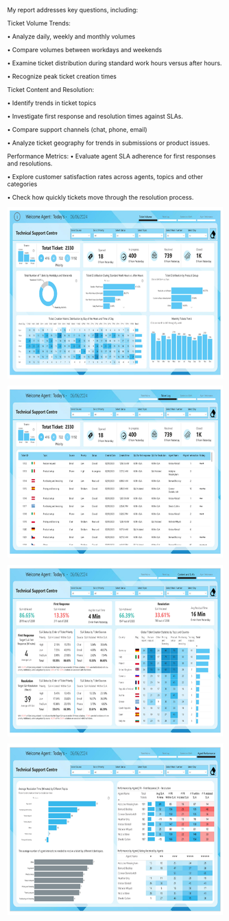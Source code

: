 My report addresses key questions, including:

Ticket Volume Trends:

• Analyze daily, weekly and monthly volumes

• Compare volumes between workdays and weekends

• Examine ticket distribution during standard work hours versus after hours.

• Recognize peak ticket creation times

Ticket Content and Resolution:

• Identify trends in ticket topics

• Investigate first response and resolution times against SLAs.

• Compare support channels (chat, phone, email)

• Analyze ticket geography for trends in submissions or product issues.

Performance Metrics:
• Evaluate agent SLA adherence for first responses and resolutions.

• Explore customer satisfaction rates across agents, topics and other categories

• Check how quickly tickets move through the resolution process.

<p align="center">
  <img src="https://github.com/lucnguyen104/PowerBI-portfolio/blob/main/Ticket_Analysis/ticket-analysis-images-0.jpg" height="400">
</p>
<p align="center">
  <img src="https://github.com/lucnguyen104/PowerBI-portfolio/blob/main/Ticket_Analysis/ticket-analysis-images-1.jpg" height="400">
</p>
<p align="center">
  <img src="https://github.com/lucnguyen104/PowerBI-portfolio/blob/main/Ticket_Analysis/ticket-analysis-images-2.jpg" height="400">
</p>
<p align="center">
  <img src="https://github.com/lucnguyen104/PowerBI-portfolio/blob/main/Ticket_Analysis/ticket-analysis-images-3.jpg" height="400">
</p>
